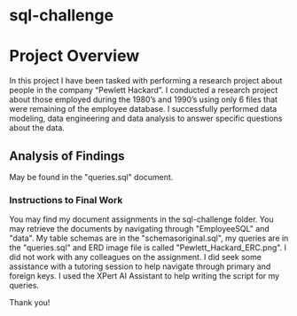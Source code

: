 # sql-challenge

# Project Overview
In this project I have been tasked with performing a research project about people in the company “Pewlett Hackard”. I conducted a research project about those employed during the 1980’s and 1990’s using only 6 files that were remaining of the employee database. 
I successfully performed data modeling, data engineering and data analysis to answer specific questions about the data. 

## Analysis of Findings 
May be found in the "queries.sql" document. 

### Instructions to Final Work 
You may find my document assignments in the sql-challenge folder. You may retrieve the documents by navigating through "EmployeeSQL" and "data".
My table schemas are in the "schemasoriginal.sql", my queries are in the "queries.sql" and ERD image file is called "Pewlett_Hackard_ERC.png". 
I did not work with any colleagues on the assignment. I did seek some assistance with a tutoring session to help navigate through primary and foreign keys. I used the XPert AI Assistant to help writing the script for my queries. 

Thank you! 
